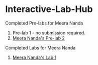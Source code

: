# Interactive-Lab-Hub

Completed Pre-labs for Meera Nanda
1. Pre-lab 1 - no submission required.
1. [Meera Nanda's Pre-lab 2](//github.com/meerananda/IDD-Fa19-PreLab2)

Completed Labs for Meera Nanda

1. [Meera Nanda's Lab 1](//github.com/meerananda/IDD-Fa18-Lab1)
